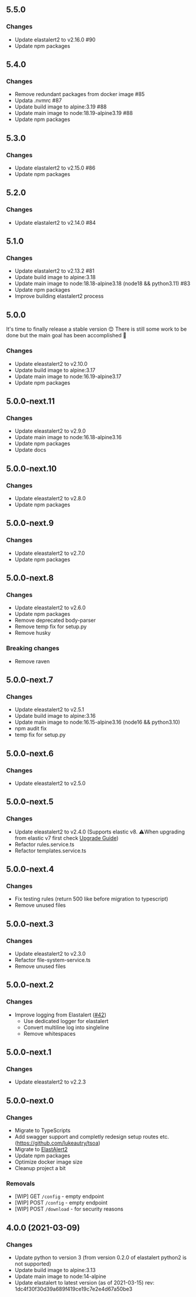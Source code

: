## 5.5.0

### Changes
* Update elastalert2 to v2.16.0 #90
* Update npm packages

## 5.4.0

### Changes
* Remove redundant packages from docker image #85
* Updata .nvmrc #87
* Update build image to alpine:3.19 #88
* Update main image to node:18.19-alpine3.19 #88
* Update npm packages

## 5.3.0

### Changes
* Update elastalert2 to v2.15.0 #86
* Update npm packages

## 5.2.0

### Changes
* Update elastalert2 to v2.14.0 #84

## 5.1.0

### Changes
* Update elastalert2 to v2.13.2 #81
* Update build image to alpine:3.18
* Update main image to node:18.18-alpine3.18 (node18 && python3.11) #83
* Update npm packages
* Improve building elastalert2 process

## 5.0.0

It's time to finally release a stable version 😊
There is still some work to be done but the main goal has been accomplished 🥳

### Changes

* Update eleastalert2 to v2.10.0
* Update build image to alpine:3.17
* Update main image to node:16.19-alpine3.17
* Update npm packages

## 5.0.0-next.11

### Changes

* Update eleastalert2 to v2.9.0
* Update main image to node:16.18-alpine3.16
* Update npm packages
* Update docs

## 5.0.0-next.10

### Changes

* Update eleastalert2 to v2.8.0
* Update npm packages

## 5.0.0-next.9

### Changes

* Update eleastalert2 to v2.7.0
* Update npm packages

## 5.0.0-next.8

### Changes

* Update eleastalert2 to v2.6.0
* Update npm packages
* Remove deprecated body-parser
* Remove temp fix for setup.py
* Remove husky

### Breaking changes

* Remove raven

## 5.0.0-next.7

### Changes

* Update eleastalert2 to v2.5.1
* Update build image to alpine:3.16
* Update main image to node:16.15-alpine3.16 (node16 && python3.10)
* npm audit fix
* temp fix for setup.py

## 5.0.0-next.6

### Changes

* Update eleastalert2 to v2.5.0

## 5.0.0-next.5

### Changes

* Update eleastalert2 to v2.4.0 (Supports elastic v8. ⚠️When upgrading from elastic v7 first check [Upgrade Guide](https://elastalert2.readthedocs.io/en/latest/recipes/faq.html#does-elastalert-2-support-elasticsearch-8))
* Refactor rules.service.ts
* Refactor templates.service.ts

## 5.0.0-next.4

### Changes

* Fix testing rules (return 500 like before migration to typescript)
* Remove unused files

## 5.0.0-next.3

### Changes

* Update eleastalert2 to v2.3.0
* Refactor file-system-service.ts
* Remove unused files

## 5.0.0-next.2

### Changes

* Improve logging from Elastalert ([#42](https://github.com/Karql/elastalert2-server/issues/42))
    * Use dedicated logger for elastalert 
    * Convert multiline log into singleline
    * Remove whitespaces

## 5.0.0-next.1

### Changes

* Update eleastalert2 to v2.2.3

## 5.0.0-next.0

### Changes

* Migrate to TypeScripts
* Add swagger support and completly redesign setup routes etc. (https://github.com/lukeautry/tsoa)
* Migrate to [ElastAlert2](https://github.com/jertel/elastalert2)
* Update npm packages
* Optimize docker image size
* Cleanup project a bit

### Removals

* [WIP] GET `/config` - empty endpoint 
* [WIP] POST `/config` - empty endpoint
* [WIP] POST `/download` - for security reasons

## 4.0.0 (2021-03-09)

### Changes
* Update python to version 3 (from version 0.2.0 of elastalert python2 is not supported) 
* Update build image to alpine:3.13
* Update main image to node:14-alpine
* Update elastalert to latest version (as of 2021-03-15) rev: 1dc4f30f30d39a689f419ce19c7e2e4d67a50be3